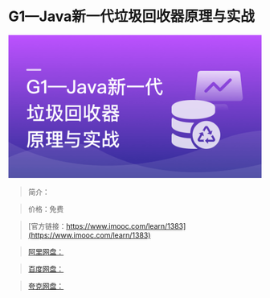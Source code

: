# G1—Java新一代垃圾回收器原理与实战

![img](../../assets/642e3d830992128605400304.png)

> 简介：

> 价格：免费

> [官方链接：https://www.imooc.com/learn/1383](https://www.imooc.com/learn/1383)

> [阿里网盘：]()

> [百度网盘：]()

> [夸克网盘：]()
